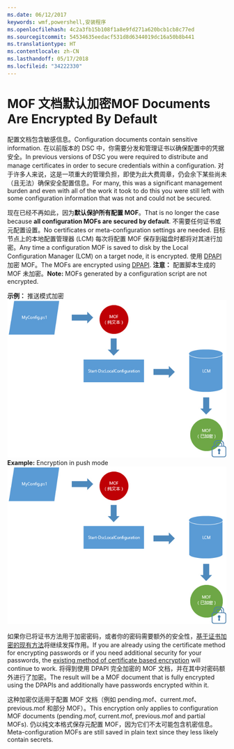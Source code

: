 ```yaml
---
ms.date: 06/12/2017
keywords: wmf,powershell,安装程序
ms.openlocfilehash: 4c2a3fb15b108f1a8e9fd271a620bcb1cb8c77ed
ms.sourcegitcommit: 54534635eedacf531d8d6344019dc16a50b8b441
ms.translationtype: HT
ms.contentlocale: zh-CN
ms.lasthandoff: 05/17/2018
ms.locfileid: "34222330"
---
```

# <a name="mof-documents-are-encrypted-by-default"></a><span data-ttu-id="59472-102">MOF 文档默认加密</span><span class="sxs-lookup"><span data-stu-id="59472-102">MOF Documents Are Encrypted By Default</span></span>

<span data-ttu-id="59472-103">配置文档包含敏感信息。</span><span class="sxs-lookup"><span data-stu-id="59472-103">Configuration documents contain sensitive information.</span></span> <span data-ttu-id="59472-104">在以前版本的 DSC 中，你需要分发和管理证书以确保配置中的凭据安全。</span><span class="sxs-lookup"><span data-stu-id="59472-104">In previous versions of DSC you were required to distribute and manage certificates in order to secure credentials within a configuration.</span></span> <span data-ttu-id="59472-105">对于许多人来说，这是一项重大的管理负担，即使为此大费周章，仍会余下某些尚未（且无法）确保安全配置信息。</span><span class="sxs-lookup"><span data-stu-id="59472-105">For many, this was a significant management burden and even with all of the work it took to do this you were still left with some configuration information that was not and could not be secured.</span></span>

<span data-ttu-id="59472-106">现在已经不再如此，因为**默认保护所有配置 MOF**。</span><span class="sxs-lookup"><span data-stu-id="59472-106">That is no longer the case because **all configuration MOFs are secured by default**.</span></span> <span data-ttu-id="59472-107">不需要任何证书或元配置设置。</span><span class="sxs-lookup"><span data-stu-id="59472-107">No certificates or meta-configuration settings are needed.</span></span> <span data-ttu-id="59472-108">目标节点上的本地配置管理器 (LCM) 每次将配置 MOF 保存到磁盘时都将对其进行加密。</span><span class="sxs-lookup"><span data-stu-id="59472-108">Any time a configuration MOF is saved to disk by the Local Configuration Manager (LCM) on a target node, it is encrypted.</span></span> <span data-ttu-id="59472-109">使用 [DPAPI](https://msdn.microsoft.com/library/ms995355.aspx) 加密 MOF。</span><span class="sxs-lookup"><span data-stu-id="59472-109">The MOFs are encrypted using [DPAPI](https://msdn.microsoft.com/library/ms995355.aspx).</span></span> <span data-ttu-id="59472-110">**注意：** 配置脚本生成的 MOF 未加密。</span><span class="sxs-lookup"><span data-stu-id="59472-110">**Note:** MOFs generated by a configuration script are not encrypted.</span></span>

<span data-ttu-id="59472-111">**示例：** 推送模式加密 ![MOF 加密](../images/MOF_Encryption.jpg)</span><span class="sxs-lookup"><span data-stu-id="59472-111">**Example:** Encryption in push mode ![MOF Encryption](../images/MOF_Encryption.jpg)</span></span>

<span data-ttu-id="59472-112">如果你已将证书方法用于加密密码，或者你的密码需要额外的安全性，[基于证书加密的现有方法](https://msdn.microsoft.com/powershell/dsc/securemof)将继续发挥作用。</span><span class="sxs-lookup"><span data-stu-id="59472-112">If you are already using the certificate method for encrypting passwords or if you need additional security for your passwords, the [existing method of certificate based encryption](https://msdn.microsoft.com/powershell/dsc/securemof) will continue to work.</span></span> <span data-ttu-id="59472-113">将得到使用 DPAPI 完全加密的 MOF 文档，并在其中对密码额外进行了加密。</span><span class="sxs-lookup"><span data-stu-id="59472-113">The result will be a MOF document that is fully encrypted using the DPAPIs and additionally have passwords encrypted within it.</span></span>

<span data-ttu-id="59472-114">这种加密仅适用于配置 MOF 文档（例如 pending.mof、current.mof、previous.mof 和部分 MOF）。</span><span class="sxs-lookup"><span data-stu-id="59472-114">This encryption only applies to configuration MOF documents (pending.mof, current.mof, previous.mof and partial MOFs).</span></span> <span data-ttu-id="59472-115">仍以纯文本格式保存元配置 MOF，因为它们不太可能包含机密信息。</span><span class="sxs-lookup"><span data-stu-id="59472-115">Meta-configuration MOFs are still saved in plain text since they less likely contain secrets.</span></span>
